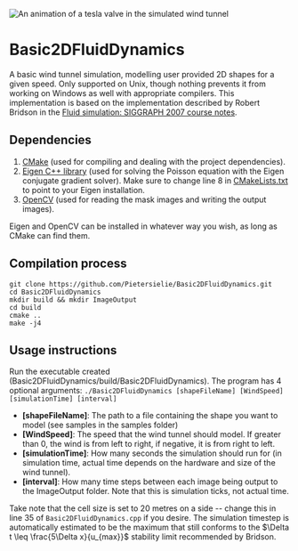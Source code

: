 ![An animation of a tesla valve in the simulated wind tunnel](https://github.com/Pietersielie/Basic2DFluidDynamics/blob/main/samples/TVAColour.gif)
# Basic2DFluidDynamics
A basic wind tunnel simulation, modelling user provided 2D shapes for a given speed. Only supported on Unix, though nothing prevents it from working on Windows as well with appropriate compilers. This implementation is based on the implementation described by Robert Bridson in the [Fluid simulation: SIGGRAPH 2007 course notes](https://dl.acm.org/doi/pdf/10.1145/1281500.1281681).

## Dependencies
1. [CMake](https://cmake.org/) (used for compiling and dealing with the project dependencies).
2. [Eigen C++ library](https://eigen.tuxfamily.org/index.php?title=Main_Page) (used for solving the Poisson equation with the Eigen conjugate gradient solver). Make sure to change line 8 in [CMakeLists.txt](https://github.com/Pietersielie/Basic2DFluidDynamics/blob/main/CMakeLists.txt) to point to your Eigen installation.
3. [OpenCV](https://opencv.org/) (used for reading the mask images and writing the output images).

Eigen and OpenCV can be installed in whatever way you wish, as long as CMake can find them.

## Compilation process
```
git clone https://github.com/Pietersielie/Basic2DFluidDynamics.git
cd Basic2DFluidDynamics
mkdir build && mkdir ImageOutput
cd build
cmake ..
make -j4
```

## Usage instructions
Run the executable created (Basic2DFluidDynamics/build/Basic2DFluidDynamics).
The program has 4 optional arguments: `./Basic2DFluidDynamics [shapeFileName] [WindSpeed] [simulationTime] [interval]`

- **[shapeFileName]**: The path to a file containing the shape you want to model (see samples in the samples folder) 
- **[WindSpeed]**: The speed that the wind tunnel should model. If greater than 0, the wind is from left to right, if negative, it is from right to left.
- **[simulationTime]**: How many seconds the simulation should run for (in simulation time, actual time depends on the hardware and size of the wind tunnel).
- **[interval]**: How many time steps between each image being output to the ImageOutput folder. Note that this is simulation ticks, not actual time.

Take note that the cell size is set to 20 metres on a side -- change this in line 35 of `Basic2DFluidDynamics.cpp` if you desire. The simulation timestep is automatically estimated to be the maximum that still conforms to the $\Delta t \leq \frac{5\Delta x}{u_{max}}$ stability limit recommended by Bridson.
